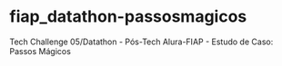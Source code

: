 # fiap_datathon-passosmagicos
Tech Challenge 05/Datathon - Pós-Tech Alura-FIAP - Estudo de Caso: Passos Mágicos
